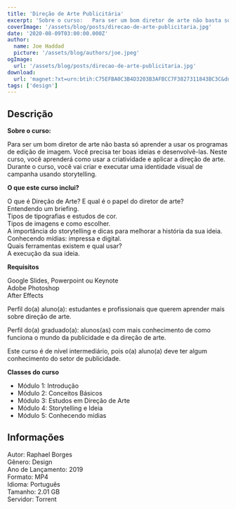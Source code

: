```yaml
---
title: 'Direção de Arte Publicitária'
excerpt: 'Sobre o curso:   Para ser um bom diretor de arte não basta só aprender a usar os programas de edição de imagem. Você precisa ter boas ideias e desenvolvê-las. Neste curso, você aprenderá como usar a criatividade e aplicar a direção de arte. Durante o curso, você va'
coverImage: '/assets/blog/posts/direcao-de-arte-publicitaria.jpg'
date: '2020-08-09T03:00:00.000Z'
author:
  name: Joe Haddad
  picture: '/assets/blog/authors/joe.jpeg'
ogImage:
  url: '/assets/blog/posts/direcao-de-arte-publicitaria.jpg'
download:
  url: 'magnet:?xt=urn:btih:C75EFBA0C3B4D3203B3AFBCC7F3827311843BC3C&dn=Dire%c3%a7%c3%a3o%20de%20Arte%20Publicit%c3%a1ria%20-%20Raphael%20Borges&tr=udp%3a%2f%2ftracker.openbittorrent.com%3a1337%2fannounce&tr=udp%3a%2f%2ftracker.opentrackr.org%3a1337%2fannounce'
tags: ['design']
---
```

<h2>Descrição</h2>
<p></p><p><strong>Sobre o curso:</strong></p><p>Para ser um bom diretor de arte não basta só aprender a usar os programas de edição de imagem. Você precisa ter boas ideias e desenvolvê-las. Neste curso, você aprenderá como usar a criatividade e aplicar a direção de arte.<br/>Durante o curso, você vai criar e executar uma identidade visual de campanha usando storytelling.</p><p><strong>O que este curso inclui?</strong></p><p>O que é Direção de Arte? E qual é o papel do diretor de arte?<br/>Entendendo um briefing.<br/>Tipos de tipografias e estudos de cor.<br/>Tipos de imagens e como escolher.<br/>A importância do storytelling e dicas para melhorar a história da sua ideia.<br/>Conhecendo mídias: impressa e digital.<br/>Quais ferramentas existem e qual usar?<br/>A execução da sua ideia.</p><p><strong>Requisitos</strong></p><p>Google Slides, Powerpoint ou Keynote<br/>Adobe Photoshop<br/>After Effects</p><p>Perfil do(a) aluno(a): estudantes e profissionais que querem aprender mais sobre direção de arte.</p><p>Perfil do(a) graduado(a): alunos(as) com mais conhecimento de como funciona o mundo da publicidade e da direção de arte.</p><p>Este curso é de nível intermediário, pois o(a) aluno(a) deve ter algum conhecimento do setor de publicidade.</p><p><strong>Classes do curso</strong></p><ul><li>Módulo 1: Introdução</li><li>Módulo 2: Conceitos Básicos</li><li>Módulo 3: Estudos em Direção de Arte</li><li>Módulo 4: Storytelling e Ideia</li><li>Módulo 5: Conhecendo mídias</li></ul><h2>Informações</h2><p>Autor: Raphael Borges<br/>Gênero: Design<br/>Ano de Lançamento: 2019<br/>Formato: MP4<br/>Idioma: Português<br/>Tamanho: 2.01 GB<br/>Servidor: Torrent</p>
